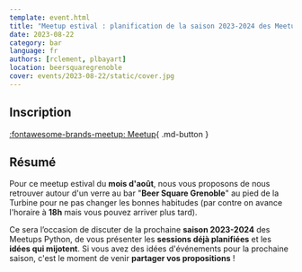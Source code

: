 ```yaml
---
template: event.html
title: "Meetup estival : planification de la saison 2023-2024 des Meetups Python"
date: 2023-08-22
category: bar
language: fr
authors: [rclement, plbayart]
location: beersquaregrenoble
cover: events/2023-08-22/static/cover.jpg
---
```


## Inscription

[:fontawesome-brands-meetup: Meetup](https://www.meetup.com/fr-FR/groupe-dutilisateurs-python-grenoble/events/295386895/){ .md-button }

## Résumé

Pour ce meetup estival du **mois d'août**, nous vous proposons de nous retrouver autour d'un verre au bar "**Beer Square Grenoble**" au pied de la Turbine pour ne pas changer les bonnes habitudes (par contre on avance l'horaire à **18h** mais vous pouvez arriver plus tard).

Ce sera l’occasion de discuter de la prochaine **saison 2023-2024** des Meetups Python, de vous présenter les **sessions déjà planifiées** et les **idées qui mijotent**. Si vous avez des idées d'événements pour la prochaine saison, c'est le moment de venir **partager vos propositions** !
